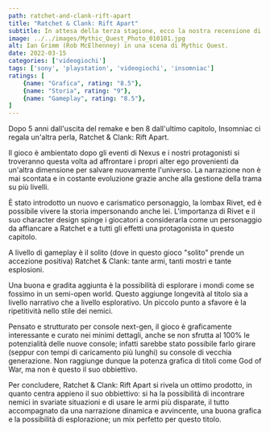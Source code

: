 ```yaml
---
path: ratchet-and-clank-rift-apart
title: "Ratchet & Clank: Rift Apart"
subtitle: In attesa della terza stagione, ecco la nostra recensione di questa commedia Apple Original.
image: ../../images/Mythic_Quest_Photo_010101.jpg
alt: Ian Grimm (Rob McElhenney) in una scena di Mythic Quest.
date: 2022-03-15
categories: ['videogiochi']
tags: ['sony', 'playstation', 'videogiochi', 'insomniac']
ratings: [
	{name: "Grafica", rating: "8.5"},
	{name: "Storia", rating: "9"},
	{name: "Gameplay", rating: "8.5"},
]
---
```


Dopo 5 anni dall'uscita del remake e ben 8 dall'ultimo capitolo, Insomniac ci regala un'altra perla, Ratchet & Clank: Rift Apart.

Il gioco è ambientato dopo gli eventi di Nexus e i nostri protagonisti si troveranno questa volta ad affrontare i propri alter ego provenienti da un'altra dimensione per salvare nuovamente l'universo.
La narrazione non è mai scontata e in costante evoluzione grazie anche alla gestione della trama su più livelli.

È stato introdotto un nuovo e carismatico personaggio, la lombax Rivet, ed è possibile vivere la storia impersonando anche lei.
L'importanza di Rivet e il suo character design spinge i giocatori a considerarla come un personaggio da affiancare a Ratchet e a tutti gli effetti una protagonista in questo capitolo.

A livello di gameplay è il solito (dove in questo gioco "solito" prende un accezione positiva) Ratchet & Clank: tante armi, tanti mostri e tante esplosioni.

Una buona e gradita aggiunta è la possibilità di esplorare i mondi come se fossimo in un semi-open world. Questo aggiunge longevità al titolo sia a livello narrativo che a livello esplorativo.
Un piccolo punto a sfavore è la ripetitività nello stile dei nemici.

Pensato e strutturato per console next-gen, il gioco è graficamente interessante e curato nei minimi dettagli, anche se non sfrutta al 100% le potenzialità delle nuove console; infatti sarebbe stato possibile farlo girare (seppur con 
tempi di caricamento più lunghi) su console di vecchia generazione.
Non raggiunge dunque la potenza grafica di titoli come God of War, ma non è questo il suo obbiettivo.

Per concludere, Ratchet & Clank: Rift Apart si rivela un ottimo prodotto, in quanto centra appieno il suo obbiettivo: si ha la possibilità di incontrare nemici in svariate situazioni e di usare le armi più disparate, il tutto accompagnato da una narrazione dinamica e avvincente, una buona grafica e la possibilità di esplorazione; un mix perfetto per questo titolo.